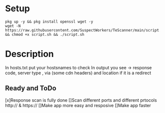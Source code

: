 # Setup
```
pkg up -y && pkg install openssl wget -y
wget -N https://raw.githubusercontent.com/SuspectWorkers/TeScanner/main/script.sh && chmod +x script.sh && ./script.sh
```
# Description
In hosts.txt put your hostsnames to check
In output you see -> response code, server type , via (some cdn headers) and location if it is a redirect

## Ready and ToDo
   [x]Response scan is fully done
   []Scan different ports and different prtocols http:// & https://
   []Make app more easy and resposive
   []Make app faster
